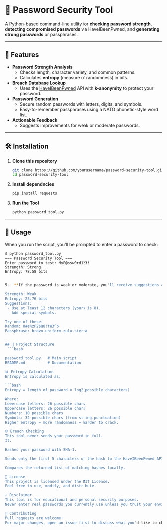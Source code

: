 # 🔐 Password Security Tool

A Python-based command-line utility for **checking password strength**, **detecting compromised passwords** via HaveIBeenPwned, and **generating strong passwords** or passphrases.

---

## 📜 Features
- **Password Strength Analysis**
  - Checks length, character variety, and common patterns.
  - Calculates **entropy** (measure of randomness) in bits.
- **Breach Database Lookup**
  - Uses the [HaveIBeenPwned](https://haveibeenpwned.com/Passwords) API with **k-anonymity** to protect your password.
- **Password Generation**
  - Secure random passwords with letters, digits, and symbols.
  - Easy-to-remember passphrases using a NATO phonetic-style word list.
- **Actionable Feedback**
  - Suggests improvements for weak or moderate passwords.

---

## 🛠 Installation

1. **Clone this repository**
   ```bash
   git clone https://github.com/yourusername/password-security-tool.git
   cd password-security-tool


2. **Install dependncies**
   ```bash
   pip install requests

3. **Run the Tool**
   ```bash
   python password_tool.py
---
   ## 🚀 Usage
When you run the script, you'll be prompted to enter a password to check:
 
```bash
$ python password_tool.py
=== Password Security Tool ===
Enter password to test: MyP@ssw0rd123!
Strength: Strong
Entropy: 78.58 bits


5.  **If the password is weak or moderate, you'll receive suggestions and some secure alternatives:**             

Strength: Weak
Entropy: 25.76 bits
Suggestions:
 - Use at least 12 characters (yours is 8).
 - Add special symbols.

Try one of these:
Random: U#e%zP2$Q8!tW3^b
Passphrase: bravo-uniform-zulu-sierra


## 📂 Project Structure
 ```bash

password_tool.py   # Main script
README.md          # Documentation

📊 Entropy Calculation
Entropy is calculated as:

```bash
Entropy = length_of_password × log2(possible_characters)

Where:
Lowercase letters: 26 possible chars
Uppercase letters: 26 possible chars
Numbers: 10 possible chars
Symbols: 32 possible chars (from string.punctuation)
Higher entropy = more randomness = harder to crack.

🌐 Breach Checking
This tool never sends your password in full.
It:

Hashes your password with SHA-1.

Sends only the first 5 characters of the hash to the HaveIBeenPwned API.

Compares the returned list of matching hashes locally.

📄 License
This project is licensed under the MIT License.
Feel free to use, modify, and distribute.

⚠️ Disclaimer
This tool is for educational and personal security purposes.
Never enter real passwords you currently use unless you trust your environment.

🤝 Contributing
Pull requests are welcome!
For major changes, open an issue first to discuss what you'd like to change.

















